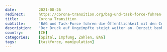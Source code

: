 ```yaml
---
date:          2021-08-26
redirect:      https://corona-transition.org/bag-und-task-force-fuhren-die-offentlichkeit-mit-den-covid-patienten
title:         Corona Transition
subtitle:      'BAG und Task-Force führen die Öffentlichkeit mit den Covid-Patienten systematisch in die Irre'
description:   'Der Druck auf Ungeimpfte steigt weiter an. Derzeit beobachten die Spitäler eine «Epidemie der Ungeimpften», sagte Urs Karrer, Chefarzt für (...)'
country:       [CH]
categories:    [Spital, Impfung, Zahlen, BAG]
tags:          [taskforce, manipulation]
---
```

